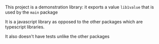 This project is a demonstration library: it exports a value `lib1value` that is used by the `main` package

It is a javascript library as opposed to the other packages which are typescript libraries.

It also doesn't have tests unlike the other packages